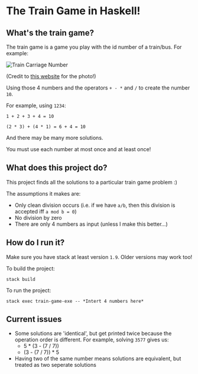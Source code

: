 # The Train Game in Haskell!

## What's the train game?

The train game is a game you play with the id number of a train/bus. For example:

![Train Carriage Number](https://goughlui.com/wp-content/uploads/2013/09/20130904_075855.jpg)

(Credit to [this website](https://goughlui.com/2013/09/08/weekend-soup-pot-post-politics-rail-observations-etc/) for the photo!)

Using those 4 numbers and the operators `+ - *` and `/` to create the number `10`.

For example, using `1234`:

`1 + 2 + 3 + 4 = 10`

`(2 * 3) + (4 * 1) = 6 + 4 = 10`

And there may be many more solutions.

You must use each number at most once and at least once!

## What does this project do?

This project finds all the solutions to a particular train game problem :)

The assumptions it makes are:
* Only clean division occurs (i.e. if we have `a/b`, then this division is accepted iff `a mod b = 0`)
* No division by zero
* There are only 4 numbers as input (unless I make this better...)

## How do I run it?

Make sure you have stack at least version `1.9`. Older versions may work too!

To build the project:
```
stack build
```
To run the project:
```
stack exec train-game-exe -- *Intert 4 numbers here*
```

## Current issues
* Some solutions are 'identical', but get printed twice because the operation order is different. For example, solving `3577` gives us:
  * 5 * (3 - (7 / 7))
  * (3 - (7 / 7)) * 5
* Having two of the same number means solutions are equivalent, but treated as two seperate solutions
